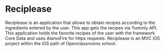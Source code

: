 # Reciplease
Reciplease is an application that allows to obtain recipes according to the ingredients entered by the user. This app gets the recipes via Yummly API.
This application holds the favorite recipes of the user with the framework Core Data and uses AlamoFire for https requests.
Reciplease is an MVC iOS project within the iOS path of Openclassrooms school.
